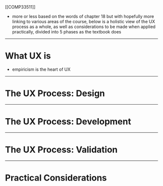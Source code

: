 [[COMP33511]]

- more or less based on the words of chapter 18 but with hopefully more linking to various areas of the course, below is a holistic view of the UX process as a whole, as well as considerations to be made when applied practically, divided into 5 phases as the textbook does

***
# What UX is
- empiricism is the heart of UX

***
# The UX Process: Design

***
# The UX Process: Development

***
# The UX Process: Validation

***
# Practical Considerations
